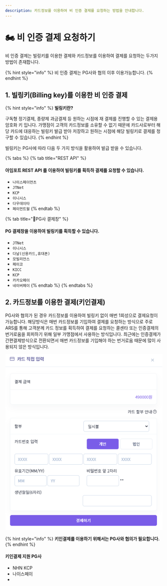 ```yaml
---
description: 카드정보를 이용하여 비 인증 결제를 요청하는 방법을 안내합니다.
---
```


# 🏍 비 인증 결제 요청하기

비 인증 결제는 빌링키를 이용한 결제와 카드정보를 이용하여 결제를 요청하는 두가지 방법이 존재합니다.

{% hint style="info" %}
비 인증 결제는 PG사와 협의 이후 이용가능합니다.
{% endhint %}

## 1. 빌링키(Billing key)를 이용한 비 인증 결제

{% hint style="info" %}
**빌링키란?**

구독형 정기결제, 종량제 과금결제 등 원하는 시점에 재 결제를 진행할 수 있는 결제용 암호화 키 입니다. 가맹점이 고객의 카드정보를 소유할 수 없기 때문에 카드사로부터 해당 카드에 대응하는 빌링키 발급 받아 저장하고 원하는 시점에 해당 빌링키로 결제를 청구할 수 있습니다.
{% endhint %}

빌링키는 PG사에 따라 다음 두 가지 방식을 활용하여 발급 받을 수 있습니다.

{% tabs %}
{% tab title="REST API" %}
#### 아임포트 REST API 를 이용하여 빌링키를 획득하 결제를 요청할 수 있습니다.

* `나이스페이먼츠`
* `JTNet`
* `KCP`
* `이니시스`
* `다우데이타`
* `페이먼트월`
{% endtab %}

{% tab title="PG사 결제창" %}
#### PG 결제창을 이용하여 빌링키를 획득할 수 있습니다.

* `JTNet`
* `이니시스`
* `다날(신용카드,휴대폰)`
* `모빌리언스`
* `페이코`
* `KICC`
* `KCP`
* `카카오페이`
* `네이버페이`
{% endtab %}
{% endtabs %}

## 2. 카드정보를 이용한 결제(키인결제) <a href="#a-rest-api" id="a-rest-api"></a>

PG사와 협의가 된 경우 카드정보를 이용하여 빌링키 없이 매번 1회성으로 결제요청이 가능합니다. 해당방식은 매번 카드정보를 기입하여 결제를 요청하는 방식으로 주로 ARS를 통해 고객분께 카드 정보를 획득하여 결제를 요청하는 콜센타 또는 인증결제의 번거로움을 회피하기 위해 일부 가맹점에서 사용하는 방식입니다. 최근에는 인증결제가 간편결제방식으로 전환되면서 매번 카드정보를 기입해야 하는 번거로움 때문에 많이 사용되지 않은 방식입니다.

![차이포트 이용 가맹점 "링글 잉글리시 에듀케이션"](<../../../.gitbook/assets/image (7).png>)

{% hint style="info" %}
**키인결제를 이용하기 위해서는 PG사와 협의가 필요합니다.**
{% endhint %}

#### 키인결제 지원 PG사

* NHN KCP
* 나이스페이
*
